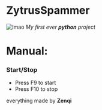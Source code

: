 # ZytrusSpammer
![lmao](https://media.discordapp.net/attachments/759483011330342954/991583984297443358/a81Kjep_460s_1.jpg)
*My first ever* ***python*** *project*

# Manual:

### Start/Stop
<ul>
  <li>Press F9 to start</li>
  <li>Press F10 to stop</li>
</ul>

everything made by **Zenqi**
